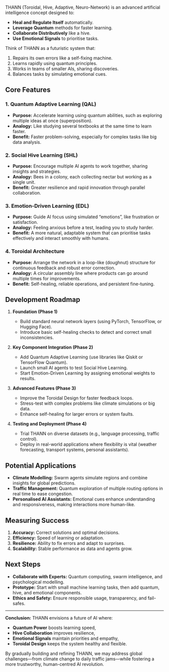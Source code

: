 THANN (Toroidal, Hive, Adaptive, Neuro-Network) is an advanced artificial intelligence concept designed to:
- **Heal and Regulate Itself** automatically.
- **Leverage Quantum** methods for faster learning.
- **Collaborate Distributively** like a hive.
- **Use Emotional Signals** to prioritise tasks.

Think of THANN as a futuristic system that:
1. Repairs its own errors like a self-fixing machine.
2. Learns rapidly using quantum principles.
3. Works in teams of smaller AIs, sharing discoveries.
4. Balances tasks by simulating emotional cues.

## Core Features

### 1. Quantum Adaptive Learning (QAL)
- **Purpose:** Accelerate learning using quantum abilities, such as exploring multiple ideas at once (superposition).
- **Analogy:** Like studying several textbooks at the same time to learn faster.
- **Benefit:** Faster problem-solving, especially for complex tasks like big data analysis.

### 2. Social Hive Learning (SHL)
- **Purpose:** Encourage multiple AI agents to work together, sharing insights and strategies.
- **Analogy:** Bees in a colony, each collecting nectar but working as a single unit.
- **Benefit:** Greater resilience and rapid innovation through parallel collaboration.

### 3. Emotion-Driven Learning (EDL)
- **Purpose:** Guide AI focus using simulated “emotions”, like frustration or satisfaction.
- **Analogy:** Feeling anxious before a test, leading you to study harder.
- **Benefit:** A more natural, adaptable system that can prioritise tasks effectively and interact smoothly with humans.

### 4. Toroidal Architecture
- **Purpose:** Arrange the network in a loop-like (doughnut) structure for continuous feedback and robust error correction.
- **Analogy:** A circular assembly line where products can go around multiple times for improvements.
- **Benefit:** Self-healing, reliable operations, and persistent fine-tuning.

## Development Roadmap

1. **Foundation (Phase 1)**
   - Build standard neural network layers (using PyTorch, TensorFlow, or Hugging Face).
   - Introduce basic self-healing checks to detect and correct small inconsistencies.

2. **Key Component Integration (Phase 2)**
   - Add Quantum Adaptive Learning (use libraries like Qiskit or TensorFlow Quantum).
   - Launch small AI agents to test Social Hive Learning.
   - Start Emotion-Driven Learning by assigning emotional weights to results.

3. **Advanced Features (Phase 3)**
   - Improve the Toroidal Design for faster feedback loops.
   - Stress-test with complex problems like climate simulations or big data.
   - Enhance self-healing for larger errors or system faults.

4. **Testing and Deployment (Phase 4)**
   - Trial THANN on diverse datasets (e.g., language processing, traffic control).
   - Deploy in real-world applications where flexibility is vital (weather forecasting, transport systems, personal assistants).

## Potential Applications

- **Climate Modelling:** Swarm agents simulate regions and combine insights for global predictions.
- **Traffic Management:** Quantum exploration of multiple routing options in real time to ease congestion.
- **Personalised AI Assistants:** Emotional cues enhance understanding and responsiveness, making interactions more human-like.

## Measuring Success
1. **Accuracy:** Correct solutions and optimal decisions.
2. **Efficiency:** Speed of learning or adaptation.
3. **Resilience:** Ability to fix errors and adapt to surprises.
4. **Scalability:** Stable performance as data and agents grow.

## Next Steps
- **Collaborate with Experts:** Quantum computing, swarm intelligence, and psychological modelling.
- **Prototype:** Start with small machine learning tasks, then add quantum, hive, and emotional components.
- **Ethics and Safety:** Ensure responsible usage, transparency, and fail-safes.

---

**Conclusion:**
THANN envisions a future of AI where:
- **Quantum Power** boosts learning speed,
- **Hive Collaboration** improves resilience,
- **Emotional Signals** maintain priorities and empathy,
- **Toroidal Design** keeps the system healthy and flexible.

By gradually building and refining THANN, we may address global challenges—from climate change to daily traffic jams—while fostering a more trustworthy, human-centred AI revolution.
